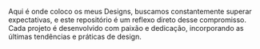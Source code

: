 Aqui é onde coloco os meus Designs, buscamos constantemente superar expectativas, e este repositório é um reflexo direto desse compromisso. Cada projeto é desenvolvido com paixão e dedicação, incorporando as últimas tendências e práticas de design.
